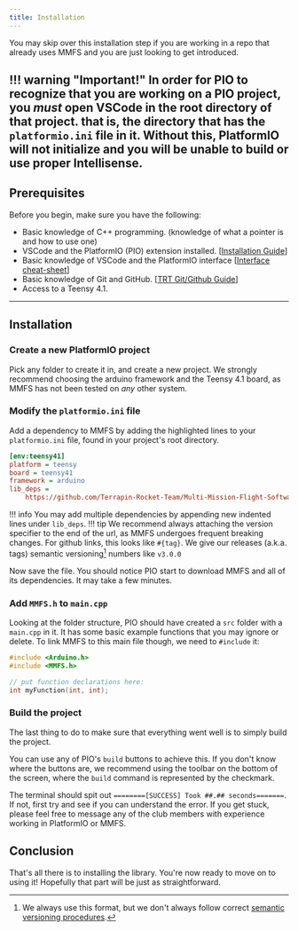 ```yaml
---
title: Installation
---
```


You may skip over this installation step if you are working in a repo that already uses MMFS and you are just looking to get introduced.

!!! warning "Important!"
    In order for PIO to recognize that you are working on a PIO project, you *must* open VSCode in the root directory of that project. that is, the directory that has the `platformio.ini` file in it. Without this, PlatformIO **will not initialize** and you will be unable to build or use proper Intellisense.
---

## Prerequisites

Before you begin, make sure you have the following:

- Basic knowledge of C++ programming. (knowledge of what a pointer is and how to use one)
- VSCode and the PlatformIO (PIO) extension installed. [[Installation Guide](https://docs.platformio.org/en/latest/core/installation/index.html)]
- Basic knowledge of VSCode and the PlatformIO interface [[Interface cheat-sheet](#)]
- Basic knowledge of Git and GitHub. [[TRT Git/Github Guide](#)]
- Access to a Teensy 4.1. 

---

## Installation


### Create a new PlatformIO project

Pick any folder to create it in, and create a new project. We strongly recommend choosing the arduino framework and the Teensy 4.1 board, as MMFS has not been tested on *any* other system.

### Modify the `platformio.ini` file

Add a dependency to MMFS by adding the highlighted lines to your `platformio.ini` file, found in your project's root directory.
```ini linenums="10" hl_lines="5-6" title=""
[env:teensy41]
platform = teensy
board = teensy41
framework = arduino
lib_deps =
    https://github.com/Terrapin-Rocket-Team/Multi-Mission-Flight-Software.git#v3.0.0
```

!!! info 
    You may add multiple dependencies by appending new indented lines under `lib_deps`.
!!! tip 
    We recommend always attaching the version specifier to the end of the url, as MMFS undergoes frequent breaking changes. For github links, this looks like `#{tag}`. We give our releases (a.k.a. tags) semantic versioning[^sv] numbers like `v3.0.0`

Now save the file. You should notice PIO start to download MMFS and all of its dependencies. It may take a few minutes.

### Add `MMFS.h` to `main.cpp`

Looking at the folder structure, PIO should have created a `src` folder with a `main.cpp` in it. It has some basic example functions that you may ignore or delete. To link MMFS to this main file though, we need to `#include` it:

```cpp hl_lines="2" title=""
#include <Arduino.h>
#include <MMFS.h>

// put function declarations here:
int myFunction(int, int);
```

### Build the project

The last thing to do to make sure that everything went well is to simply build the project.

You can use any of PIO's `build` buttons to achieve this. If you don't know where the buttons are, we recommend using the toolbar on the bottom of the screen, where the `build` command is represented by the checkmark.

The terminal should spit out `========[SUCCESS] Took ##.## seconds=======`. If not, first try and see if you can understand the error. If you get stuck, please feel free to message any of the club members with experience working in PlatformIO or MMFS.

## Conclusion

That's all there is to installing the library. You're now ready to move on to using it! Hopefully that part will be just as straightforward.

[^sv]: We always use this format, but we don't always follow correct [semantic versioning procedures](https://semver.org/).